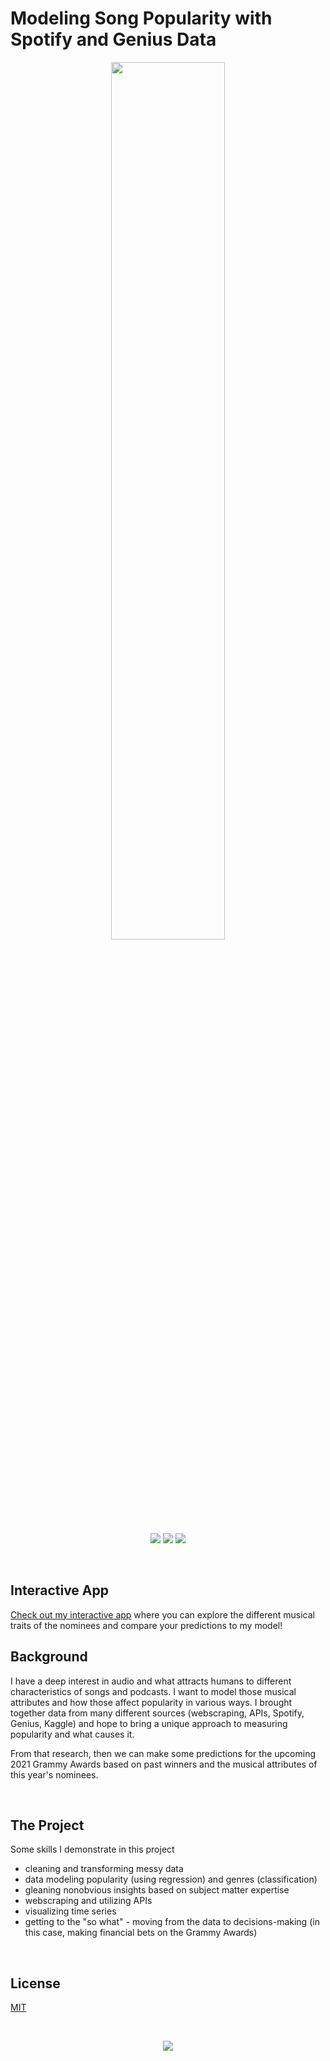 # Modeling Song Popularity with Spotify and Genius Data

<p align="center"><img width=60% src="https://www.grammy.com/sites/com/files/styles/news_detail_header/public/2021-grammys-youtube_canvas.jpg"></p>
<p align="center">
  <img src="https://img.shields.io/badge/python-v3.8+-blue.svg" />
  <img src="https://img.shields.io/badge/Maintained%3F-yes-green.svg" />
  <img src="https://img.shields.io/badge/license-MIT-blue.svg" />
</p>

<br>

## Interactive App
[Check out my interactive app](https://chriskeating-grammys.herokuapp.com/) where you can explore the different musical traits of the nominees and compare your predictions to my model!

## Background

I have a deep interest in audio and what attracts humans to different characteristics of songs and podcasts. I want to model those musical attributes and how those affect popularity in various ways. I brought together data from many different sources (webscraping, APIs, Spotify, Genius, Kaggle) and hope to bring a unique approach to measuring popularity and what causes it.

From that research, then we can make some predictions for the upcoming 2021 Grammy Awards based on past winners and the musical attributes of this year's nominees. 

<br>

## The Project
Some skills I demonstrate in this project
  - cleaning and transforming messy data
  - data modeling popularity (using regression) and genres (classification)
  - gleaning nonobvious insights based on subject matter expertise
  - webscraping and utilizing APIs
  - visualizing time series
  - getting to the "so what" - moving from the data to decisions-making (in this case, making financial bets on the Grammy Awards)
  

<br>

## License
[MIT](https://choosealicense.com/licenses/mit/)

<br>

<p align="center">
  <img src="https://img.shields.io/badge/Made%20with-Jupyter-orange?style=for-the-badge&logo=Jupyter" />
</p>
